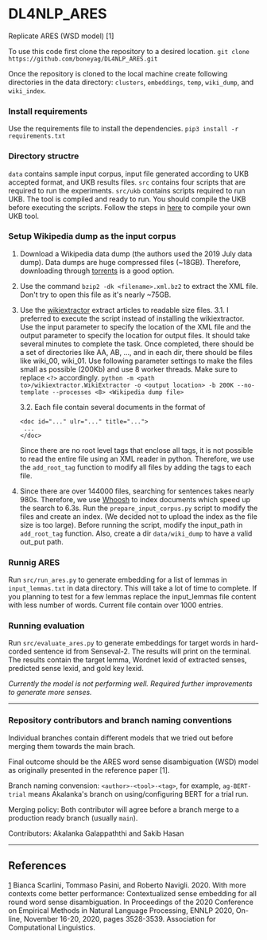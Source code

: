 # DL4NLP_ARES
Replicate ARES (WSD model) [1]

To use this code first clone the repository to a desired location.
`git clone https://github.com/boneyag/DL4NLP_ARES.git` 

Once the repository is cloned to the local machine create following directories in the data directory:
`clusters`, `embeddings`, `temp`, `wiki_dump`, and `wiki_index`.

### Install requirements 
Use the requirements file to install the dependencies.
`pip3 install -r requirements.txt`

### Directory structre

`data` contains sample input corpus, input file generated according to UKB accepted format, and UKB results files.
`src` contains four scripts that are required to run the experiments. 
`src/ukb` contains scripts required to run UKB. The tool is compiled and ready to run. You should compile the UKB before executing the scripts. Follow the steps in [here](https://github.com/asoroa/ukb/tree/master/src) to compile your own UKB tool. 

### Setup Wikipedia dump as the input corpus
1. Download a Wikipedia data dump (the authors used the 2019 July data dump). Data dumps are huge compressed files (~18GB). Therefore, downloading through [torrents](https://meta.wikimedia.org/wiki/Data_dump_torrents#English_Wikipedia) is a good option.
2. Use the command `bzip2 -dk <filename>.xml.bz2` to extract the XML file. Don't try to open this file as it's nearly ~75GB.
3. Use the [wikiextractor](https://github.com/attardi/wikiextractor) extract articles to readable size files. 
    3.1. I preferred to execute the script instead of installing the wikiextractor. Use the input parameter to specify the location of the XML file and the output parameter to specify the location for output files. It should take several minutes to complete the task. Once completed, there should be a set of directories like AA, AB, ..., and in each dir, there should be files like wiki_00, wiki_01. Use following parameter settings to make the files small as possible (200Kb) and use 8 worker threads. Make sure to replace `<?>` accordingly.
    `python -m <path to>/wikiextractor.WikiExtractor -o <output location> -b 200K --no-template --processes <8> <Wikipedia dump file>`

    3.2. Each file contain several documents in the format of
    ```
    <doc id="..." ulr="..." title="...">
     ...
    </doc>
    ```
    Since there are no root level tags that enclose all <doc> tags, it is not possible to read the entire file using an XML reader in python. Therefore, we use the `add_root_tag` function to modify all files by adding the <articles> tags to each file.

4. Since there are over 144000 files, searching for sentences takes nearly 980s. Therefore, we use [Whoosh](https://whoosh.readthedocs.io/en/latest/quickstart.html) to index documents which speed up the search to 6.3s. Run the `prepare_input_corpus.py` script to modify the files and create an index. (We decided not to upload the index as the file size is too large). Before running the script, modify the input_path in `add_root_tag` function. Also, create a dir `data/wiki_dump` to have a valid out_put path.

### Runnig ARES
Run `src/run_ares.py` to generate embedding for a list of lemmas in `input_lemmas.txt` in data directory. This will take a lot of time to complete. If you planning to test for a few lemmas replace the input_lemmas file content with less number of words. Current file contain over 1000 entries. 

### Running evaluation
Run `src/evaluate_ares.py` to generate embeddings for target words in hard-corded sentence id from Senseval-2. The results will print on the terminal. The results contain the target lemma, Wordnet lexid of extracted senses, predicted sense lexid, and gold key lexid.

*Currently the model is not performing well. Required further improvements to generate more senses.*

***
### Repository contributors and branch naming conventions

Individual branches contain different models that we tried out before merging them towards the main brach.

Final outcome should be the ARES word sense disambiguation (WSD) model as originally presented in the reference paper [1].

Branch naming convension: 
`<author>-<tool>-<tag>`, for example, `ag-BERT-trial` means Akalanka's branch on using/configuring BERT for a trial run.

Merging policy:
Both contributor will agree before a branch merge to a production ready branch (usually `main`).

Contributors:
Akalanka Galappaththi and Sakib Hasan

* * *

## References
[1](https://www.aclweb.org/anthology/2020.emnlp-main.285.pdf) Bianca Scarlini, Tommaso Pasini, and Roberto Navigli. 2020. With more contexts come better performance: Contextualized sense embedding for all round word sense disambiguation. In Proceedings of the 2020 Conference on Empirical Methods in Natural Language Processing, ENNLP 2020, On-line, November 16-20, 2020, pages 3528-3539. Association for Computational Linguistics.
